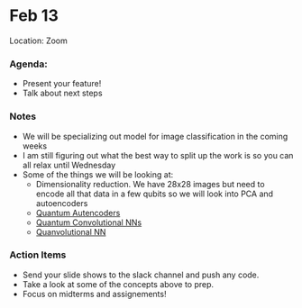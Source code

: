 # Feb 13
Location: Zoom	

### Agenda:
- Present your feature!
- Talk about next steps
  
### Notes
- We will be specializing out model for image classification in the coming weeks
- I am still figuring out what the best way to split up the work is so you can all relax until Wednesday
- Some of the things we will be looking at:
  - Dimensionality reduction. We have 28x28 images but need to encode all that data in a few qubits so we will look into PCA and autoencoders
  - [Quantum Autencoders](https://arxiv.org/pdf/1612.02806.pdf)
  - [Quantum Convolutional NNs](https://arxiv.org/pdf/1810.03787.pdf)
  - [Quanvolutional NN](https://arxiv.org/pdf/1904.04767.pdf)

### Action Items
- Send your slide shows to the slack channel and push any code.
- Take a look at some of the concepts above to prep.
- Focus on midterms and assignements!


